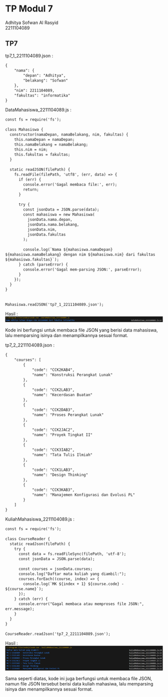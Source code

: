 
# TP Modul 7

Adhitya Sofwan Al Rasyid <br>
2211104089

## TP7

tp7_1_2211104089.json :
```
{
    "nama": {
        "depan": "Adhitya",
        "belakang": "Sofwan"
    },
    "nim": 2211104089,
    "fakultas": "informatika"
}
```

DataMahasiswa_2211104089.js :
```
const fs = require('fs');

class Mahasiswa {
  constructor(namaDepan, namaBelakang, nim, fakultas) {
    this.namaDepan = namaDepan;
    this.namaBelakang = namaBelakang;
    this.nim = nim;
    this.fakultas = fakultas;
  }

  static readJSON(filePath) {
    fs.readFile(filePath, 'utf8', (err, data) => {
      if (err) {
        console.error('Gagal membaca file:', err);
        return;
      }

      try {
        const jsonData = JSON.parse(data);
        const mahasiswa = new Mahasiswa(
          jsonData.nama.depan,
          jsonData.nama.belakang,
          jsonData.nim,
          jsonData.fakultas
        );

        console.log(`Nama ${mahasiswa.namaDepan} ${mahasiswa.namaBelakang} dengan nim ${mahasiswa.nim} dari fakultas ${mahasiswa.fakultas}`);
      } catch (parseError) {
        console.error('Gagal mem-parsing JSON:', parseError);
      }
    });
  }
}


Mahasiswa.readJSON('tp7_1_2211104089.json');
```

Hasil :<br>
![tp7-1](1.png)


Kode ini berfungsi untuk membaca file JSON yang berisi data mahasiswa, lalu memparsing isinya dan menampilkannya sesuai format.

tp7_2_2211104089.json :
```
{
	"courses": [
		{
			"code": "CCK2KAB4",
			"name": "Konstruksi Perangkat Lunak"
		},
		{
			"code": "CCK2LAB3",
			"name": "Kecerdasan Buatan"
		},
		{
			"code": "CCK2DAB3",
			"name": "Proses Perangkat Lunak"
		},
		{
			"code": "CCK2JAC2",
			"name": "Proyek Tingkat II"
		},
		{
			"code": "CCK3IAB2",
			"name": "Tata Tulis Ilmiah"
		},
		{
			"code": "CCK1LAB3",
			"name": "Design Thinking"
		},
		{
			"code": "CCK3KAB3",
			"name": "Manajemen Konfigurasi dan Evolusi PL"
		}
	]
}
```

KuliahMahasiswa_2211104089.js :
```
const fs = require('fs');

class CourseReader {
  static readJson(filePath) {
    try {
      const data = fs.readFileSync(filePath, 'utf-8');
      const jsonData = JSON.parse(data);
      
      const courses = jsonData.courses;
      console.log("Daftar mata kuliah yang diambil:");
      courses.forEach((course, index) => {
        console.log(`MK ${index + 1} ${course.code} - ${course.name}`);
      });
    } catch (err) {
      console.error("Gagal membaca atau memproses file JSON:", err.message);
    }
  }
}

CourseReader.readJson('tp7_2_2211104089.json');
```

Hasil :<br>
![tp7-2](2.png)

Sama seperti diatas, kode ini juga berfungsi untuk membaca file JSON, namun file JSON tersebut berisi data kuliah mahasiwa, lalu memparsing isinya dan menampilkannya sesuai format.